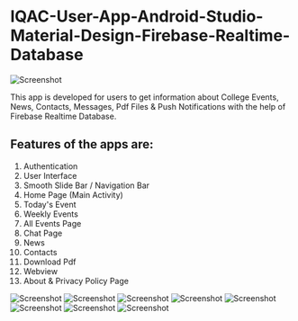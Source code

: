 # IQAC-User-App-Android-Studio-Material-Design-Firebase-Realtime-Database

![Screenshot](https://1.bp.blogspot.com/-BujcFHTG3f0/XScEjOTji7I/AAAAAAAAAEM/Z2PVKUjTDvA_AFbEqwuKCCHln08e4yuHQCLcBGAs/s1600/applogo.png)

This app is developed for users to get information about College Events, News, Contacts, Messages, Pdf Files & Push Notifications with the help of Firebase Realtime Database.

## Features of the apps are:
1. Authentication
2. User Interface
3. Smooth Slide Bar / Navigation Bar
4. Home Page (Main Activity)
5. Today's Event
6. Weekly Events
7. All Events Page
8. Chat Page
9. News
10. Contacts
11. Download Pdf
12. Webview
13. About & Privacy Policy Page

![Screenshot](https://1.bp.blogspot.com/-jo2C1XI7_qc/XScJzIZnQII/AAAAAAAAAEY/ILXXEHZFhpwXXAcEb5MmkBtQS0_Be-iQACEwYBhgL/s200/img2.png) 
![Screenshot](https://1.bp.blogspot.com/-6cgHvEHI_Ro/XSbdkLN5fKI/AAAAAAAAAAU/wjD6ZXjnP8wt5120yI1JEeBulzIqO2jjwCLcBGAs/s200/img1.png)
![Screenshot](https://1.bp.blogspot.com/-Zzd30hwVTM8/XScKKbqxqLI/AAAAAAAAAEg/LyhYLFWlnN4-hC-jSwEHm4F4xq_EbyS3gCLcBGAs/s200/img4.png)
![Screenshot](https://1.bp.blogspot.com/-xI8hFGzJNRY/XSbkqG5oYUI/AAAAAAAAABU/PPZ-kpL3m4MzCzEoIEqEumG8Ez-haXSQQCLcBGAs/s200/img3.png)
![Screenshot](https://1.bp.blogspot.com/-dsFIeZ2LOZc/XSbfPjWeTfI/AAAAAAAAABA/BpXrTAaxpTEVENN5AdwZNM671KnHuCqAgCLcBGAs/s200/img6.png)
![Screenshot](https://1.bp.blogspot.com/-eolICObqYsE/XSbfntLxloI/AAAAAAAAABI/olzhKz7FAKM5Tl9EVh_--He7YVlGq8VfQCLcBGAs/s200/img7.png)
![Screenshot](https://1.bp.blogspot.com/-VIDWytgV5D4/XSb3ToJJvSI/AAAAAAAAACw/cvFr_kp4XjAs9Bay6P9lX78QgQ_4L--TwCLcBGAs/s200/chat.png)
![Screenshot](https://1.bp.blogspot.com/-XKYB26irBDo/XSb-XqtfoUI/AAAAAAAAAC8/R8ZqDX48BDEyFzf38Th5UT8NrG2d_sDpACLcBGAs/s200/news-1.png)
